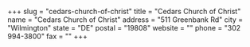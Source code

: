 +++
slug = "cedars-church-of-christ"
title = "Cedars Church of Christ"
name = "Cedars Church of Christ"
address = "511 Greenbank Rd"
city = "Wilmington"
state = "DE"
postal = "19808"
website = ""
phone = "302 994-3800"
fax = ""
+++
